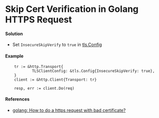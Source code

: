 # Skip Cert Verification in Golang HTTPS Request

#### Solution
* Set `InsecureSkipVerify` to `true` in [tls.Config](https://godoc.org/crypto/tls#Config)

#### Example

        tr := &http.Transport{
                TLSClientConfig: &tls.Config{InsecureSkipVerify: true},
        }
        client := &http.Client{Transport: tr}

        resp, err := client.Do(req)

#### References
* [golang: How to do a https request with bad certificate?](https://stackoverflow.com/questions/12122159/golang-how-to-do-a-https-request-with-bad-certificate)

